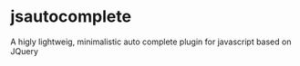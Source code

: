 jsautocomplete
==============

A higly lightweig, minimalistic auto complete plugin for javascript based on JQuery
